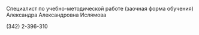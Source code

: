 Специалист по учебно-методической работе (заочная форма обучения)
Александра Александровна Ислямова
(342) 2-396-310
 
